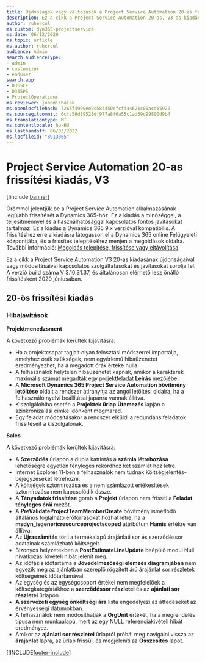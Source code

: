 ```yaml
---
title: Újdonságok vagy változások a Project Service Automation 20-es frissítési kiadásának V3 változatában
description: Ez a cikk a Project Service Automation 20-as, V3-as kiadásában elérhető funkciókat és javításokat sorolja fel.
author: ruhercul
ms.custom: dyn365-projectservice
ms.date: 06/12/2020
ms.topic: article
ms.author: ruhercul
audience: Admin
search.audienceType:
- admin
- customizer
- enduser
search.app:
- D365CE
- D365PS
- ProjectOperations
ms.reviewer: johnmichalak
ms.openlocfilehash: 7265f4999ee9c584450efcf444621c00acd65920
ms.sourcegitcommit: 6cfc50d89528df977a8f6a55c1ad39d99800d9b4
ms.translationtype: MT
ms.contentlocale: hu-HU
ms.lasthandoff: 06/03/2022
ms.locfileid: "8913065"
---
```

# <a name="project-service-automation-update-release-20-v3"></a>Project Service Automation 20-as frissítési kiadás, V3

[!include [banner](../includes/psa-now-project-operations.md)]

Örömmel jelentjük be a Project Service Automation alkalmazásának legújabb frissítését a Dynamics 365-höz. Ez a kiadás a minőséggel, a teljesítménnyel és a használhatósággal kapcsolatos fontos javításokat tartalmaz. Ez a kiadás a Dynamics 365 9.x verzióval kompatibilis. A frissítéshez erre a kiadásra látogasson el a Dynamics 365 online Felügyeleti központjába, és a frissítés telepítéséhez menjen a megoldások oldalra. További információ: [Megoldás telepítése, frissítése vagy eltávolítása](/power-platform/admin/install-remove-preferred-solution).

Ez a cikk a Project Service Automation V3 20-as kiadásának újdonságaival vagy módosításaival kapcsolatos szolgáltatásokat és javításokat sorolja fel. A verzió build száma V 3.10.31.37, és általánosan elérhető lesz önálló frissítésként 2020 júniusában.

## <a name="update-release-20"></a>20-ös frissítési kiadás

### <a name="bug-fixes"></a>Hibajavítások

**Projektmenedzsment**

A következő problémák kerültek kijavításra:

- Ha a projektcsapat tagjait olyan felosztási módszerrel importálja, amelyhez órák szükségek, nem egyérlemű hibaüzenetet eredményezhet, ha a megadott órák értéke nulla.
- A felhasználók helytelen hibaüzenetet kapnak, amikor a karakterek maximális számát megadták egy projektfeladat **Leírás** mezőjébe.
- A **Microsoft Dynamics 365 Project Service Automation bővítmény letöltése** oldalt a rendszer átirányítja az angol letöltési oldalra, ha a felhasználó nyelvi beállításai japánra vannak állítva.
- Kiszolgálóhiba esetén a **Projektek űrlap** **Ütemezés** lapján a szinkronizálási címke időnként megmarad.
- Egy feladat módosításakor a rendszer elküldi a redundáns feladatok frissítéseit a kiszolgálónak.

**Sales**

A következő problémák kerültek kijavításra:

- A **Szerződés** űrlapon a dupla kattintás a **számla létrehozása** lehetőségre egyetlen tényleges rekordhoz két számlát hoz létre.
- Internet Explorer 11-ben a felhasználók nem tudnak Költségjelentés-bejegyzéseket létrehozni.
- A költségek sztornírozása és a nem számlázott értékesítések sztornírozása nem kapcsolódik össze.
- A **Tényadatok frissítése** gomb a **Projekt** űrlapon nem frissíti a **Feladat tényleges órái** mezőt.
- A **PreValidateProjectTeamMemberCreate** bővítmény ismétlődő általános foglalható erőforrásokat hozhat létre, ha a **msdyn_isgenericresourceprojectscoped** attribútum **Hamis** értékre van állítva.
- Az **Újraszámítás** törli a termékalapú árajánlati sor és szerződéssor adatainak számlázható költségeit.
- Bizonyos helyzetekben a **PostEstimateLineUpdate** beépülő modul Null hivatkozási kivételi hibát jelenít meg.
- Az időfázis időtartama a **Jövedelmezőségi elemzés diagramjában** nem egyezik meg az ajánlatban szereplő rögzített árú árajánlat sor részletek költségeinek időtartamával.
- Az egység és az egységcsoport értékei nem megfelelőek a költségkategóriákhoz a **szerződéssor részletei** és az **ajánlati sor részletei** űrlapon.
- **A szervezeti egység önköltségi ára** lista engedélyezi az átfedéseket az érvényességi dátumokban.
- A felhasználók nem módosíthatják a **OrgUnit** értékét, ha a megrendelés típusa nem munkaalapú, mert az egy NULL referenciakivételi hibát eredményez.
- Amikor az **ajánlati sor részletei** űrlapról próbál meg navigálni vissza az **árajánlat** lapra, az űrlap frissül, és megjeleníti az **Összesítés** lapot.


[!INCLUDE[footer-include](../includes/footer-banner.md)]
